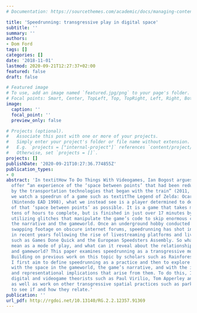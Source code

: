 ```yaml
---
# Documentation: https://sourcethemes.com/academic/docs/managing-content/

title: 'Speedrunning: transgressive play in digital space'
subtitle: ''
summary: ''
authors:
- Dom Ford
tags: []
categories: []
date: '2018-11-01'
lastmod: 2020-09-21T12:27:37+02:00
featured: false
draft: false

# Featured image
# To use, add an image named `featured.jpg/png` to your page's folder.
# Focal points: Smart, Center, TopLeft, Top, TopRight, Left, Right, BottomLeft, Bottom, BottomRight.
image:
  caption: ''
  focal_point: ''
  preview_only: false

# Projects (optional).
#   Associate this post with one or more of your projects.
#   Simply enter your project's folder or file name without extension.
#   E.g. `projects = ["internal-project"]` references `content/project/deep-learning/index.md`.
#   Otherwise, set `projects = []`.
projects: []
publishDate: '2020-09-21T10:27:36.774855Z'
publication_types:
- 0
abstract: 'In textitHow To Do Things With Videogames, Ian Bogost argues that videogames
  offer “an experience of the ‘space between points’ that had been reduced or eliminated
  by the transportation technologies that began with the train” (2011, 49). But when
  we watch a speedrun of a game such as textitThe Legend of Zelda: Ocarina of Time
  (Nintendo EAD 1998), what we instead see is a player determined to destroy as much
  of that ‘space between points’ as possible. It is a game that takes most players
  tens of hours to complete, but is finished in just over 17 minutes by the best speedrunners,
  utilizing glitches that manipulate the game’s code to skip enormous chunks of both
  the narrative and the gameworld. Once an underground hobby conducted between users
  swapping footage on obscure internet forums, speedrunning has shot into the mainstream
  in recent years following the rise of livestreaming platforms and livestreamed events
  such as Games Done Quick and the European Speedsters Assembly. So what does speedrunning
  mean as a mode of play, and what can it reveal about the relationship between player
  and gameworld? This paper examines speedrunning as a transgressive mode of play.
  Building on previous work on this topic by scholars such as Rainforest Scully-Blaker,
  I first aim to define speedrunning as a practice and then to explore its relationship
  with the space in the gameworld, the game’s narrative, and with the ideological
  and representational implications that arise from them. To do this, I bring in spatial,
  digital and videogame theorists such as Paul Virilio, Tom Apperley and Espen Aarseth,
  as well as work on other transgressive spatial practices such as parkour in order
  to see if and how they relate.'
publication: ''
url_pdf: http://rgdoi.net/10.13140/RG.2.2.12357.91369
---
```

